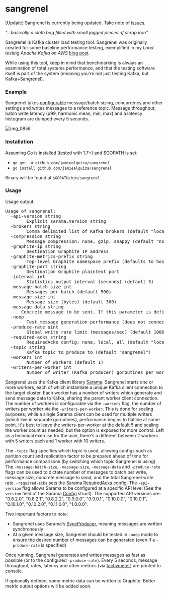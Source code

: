 sangrenel
=========

[Update] Sangrenel is currently being updated. Take note of [issues](https://github.com/jamiealquiza/sangrenel/issues).

*"...basically a cloth bag filled with small jagged pieces of scrap iron"*

Sangrenel is Kafka cluster load testing tool. Sangrenel was originally created for some baseline performance testing, exemplified in my *Load testing Apache Kafka on AWS* [blog post](https://grey-boundary.io/load-testing-apache-kafka-on-aws/).

While using this tool, keep in mind that benchmarking is always an examination of total systems performance, and that the testing software itself is part of the system (meaning you're not just testing Kafka, but Kafka+Sangrenel).

### Example

Sangrenel takes [configurable](https://github.com/jamiealquiza/sangrenel#usage) message/batch sizing, concurrency and other settings and writes messages to a reference topic. Message throughput, batch write latency (p99, harmonic mean, min, max) and a latency histogram are dumped every 5 seconds.

![img_0856](https://user-images.githubusercontent.com/4108044/27497484-20821454-5818-11e7-81c9-9773597753d1.gif)

### Installation

Assuming Go is installed (tested with 1.7+) and $GOPATH is set:

- `go get -u github.com/jamiealquiza/sangrenel`
- `go install github.com/jamiealquiza/sangrenel`

Binary will be found at `$GOPATH/bin/sangrenel`

### Usage

Usage output:
<pre>
Usage of sangrenel:
  -api-version string
    	Explicit sarama.Version string
  -brokers string
    	Comma delimited list of Kafka brokers (default "localhost:9092")
  -compression string
    	Message compression: none, gzip, snappy (default "none")
  -graphite-ip string
    	Destination Graphite IP address
  -graphite-metrics-prefix string
    	Top-level Graphite namespace prefix (defaults to hostname) (default "ja.local")
  -graphite-port string
    	Destination Graphite plaintext port
  -interval int
    	Statistics output interval (seconds) (default 5)
  -message-batch-size int
    	Messages per batch (default 500)
  -message-size int
    	Message size (bytes) (default 300)
  -message-data string
      Concrete message to be sent. If this parameter is defined, it overrides the randomly generated one (based on the message-size)
  -noop
    	Test message generation performance (does not connect to Kafka)
  -produce-rate uint
    	Global write rate limit (messages/sec) (default 100000000)
  -required-acks string
    	RequiredAcks config: none, local, all (default "local")
  -topic string
    	Kafka topic to produce to (default "sangrenel")
  -workers int
    	Number of workers (default 1)
  -writers-per-worker int
    	Number of writer (Kafka producer) goroutines per worker (default 5)
</pre>

Sangrenel uses the Kafka client library [Sarama](https://github.com/Shopify/sarama). Sangrenel starts one or more workers, each of which instantiate a unique Kafka client connection to the target cluster. Each worker has a number of writers which generate and send message data to Kafka, sharing the parent worker client connection. The number of workers is configurable via the `-workers` flag, the number of writers per worker via the `-writers-per-worker`. This is done for scaling purposes; while a single Sarama client can be used for multiple writers (which live in separate goroutines), performance begins to flatline at some point. It's best to leave the writers-per-worker at the default 5 and scaling the worker count as needed, but the option is exposed for more control. Left as a technical exercise for the user, there's a different between 2 workers with 5 writers each and 1 worker with 10 writers.

The `-topic` flag specifies which topic is used, allowing configs such as parition count and replication factor to be prepared ahead of time for performance comparisons (by switching which topic Sangrenel is using). The `-message-batch-size`, `-message-size`, `-message-data` and `-produce-rate` flags can be used to dictate number of messages to batch per write, message size, concrete message to send, and the total Sangrenel write rate. `-required-acks` sets the Sarama [RequiredAcks](https://godoc.org/github.com/Shopify/sarama#RequiredAcks) config. The `-api-version` flag allows Sarama to be configured at a specific API level (See the `version` field of the Sarama [Config](https://godoc.org/github.com/Shopify/sarama#Config) struct). The supported API versions are: "0.8.2.0", "0.8.2.1", "0.8.2.2", "0.9.0.0", "0.9.0.1", "0.10.0.0", "0.10.0.1", "0.10.1.0", "0.10.2.0", "0.11.0.0", "1.0.0.0".

Two important factors to note:
- Sangrenel uses Sarama's [SyncProducer](https://godoc.org/github.com/Shopify/sarama#SyncProducer), meaning messages are written synchronously
- At a given message size, Sangrenel should be tested in `-noop` mode to ensure the desired number of messages can be generated (even if a `-produce-rate` is specified)

Once running, Sangrenel generates and writes messages as fast as possible (or to the configured `-produce-rate`). Every 5 seconds, message throughput, rates, latency and other metrics (via [tachymeter](https://github.com/jamiealquiza/tachymeter)) are printed to console.

If optionally defined, some metric data can be written to Graphite. Better metric output options will be added soon.
